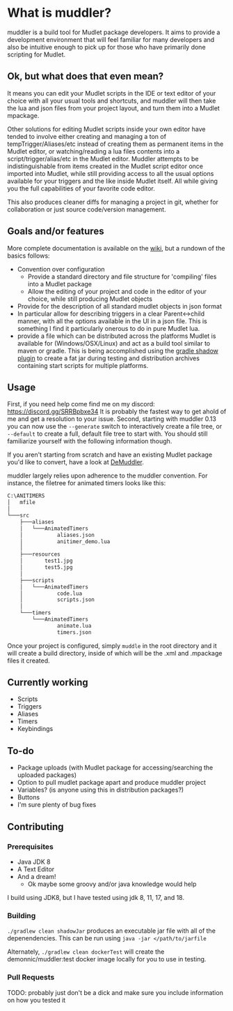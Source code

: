 # What is muddler?

muddler is a build tool for Mudlet package developers. It aims to provide a development environment that will feel familiar for many developers and also be intuitive enough to pick up for those who have primarily done scripting for Mudlet.

## Ok, but what does that even mean?

It means you can edit your Mudlet scripts in the IDE or text editor of your choice with all your usual tools and shortcuts, and muddler will then take the lua and json files from your project layout, and turn them into a Mudlet mpackage.

Other solutions for editing Mudlet scripts inside your own editor have tended to involve either creating and managing a ton of tempTrigger/Aliases/etc instead of creating them as permanent items in the Mudlet editor, or watching/reading a lua files contents into a script/trigger/alias/etc in the Mudlet editor. Muddler attempts to be indistinguishable from items created in the Mudlet script editor once imported into Mudlet, while still providing access to all the usual options available for your triggers and the like inside Mudlet itself. All while giving you the full capabilities of your favorite code editor.

This also produces cleaner diffs for managing a project in git, whether for collaboration or just source code/version management.

## Goals and/or features

More complete documentation is available on the [wiki](https://github.com/demonnic/muddler/wiki), but a rundown of the basics follows:

* Convention over configuration
  * Provide a standard directory and file structure for 'compiling' files into a Mudlet package
  * Allow the editing of your project and code in the editor of your choice, while still producing Mudlet objects
* Provide for the description of all standard mudlet objects in json format
* In particular allow for describing triggers in a clear Parent<->child manner, with all the options available in the UI in a json file. This is something I find it particularly onerous to do in pure Mudlet lua.
* provide a file which can be distributed across the platforms Mudlet is available for (Windows/OSX/Linux) and act as a build tool similar to maven or gradle. This is being accomplished using the [gradle shadow plugin](https://github.com/johnrengelman/shadow) to create a fat jar during testing and distribution archives containing start scripts for multiple platforms.

## Usage

First, if you need help come find me on my discord: <https://discord.gg/SRRBpbxe34>
It is probably the fastest way to get ahold of me and get a resolution to your issue.
Second, starting with muddler 0.13 you can now use the `--generate` switch to interactively create a file tree, or `--default` to create a full, default file tree to start with. You should still familiarize yourself with the following information though.

If you aren't starting from scratch and have an existing Mudlet package you'd like to convert, have a look at [DeMuddler](https://github.com/Edru2/DeMuddler).

muddler largely relies upon adherence to the muddler convention. For instance, the filetree for animated timers looks like this:

```txt
C:\ANITIMERS
│   mfile
│
└───src
    ├───aliases
    │   └───AnimatedTimers
    │           aliases.json
    │           anitimer_demo.lua
    │
    ├───resources
    │       test1.jpg
    │       test5.jpg
    │
    ├───scripts
    │   └───AnimatedTimers
    │           code.lua
    │           scripts.json
    │
    └───timers
        └───AnimatedTimers
                animate.lua
                timers.json
```

Once your project is configured, simply `muddle` in the root directory and it will create a build directory, inside of which will be the .xml and .mpackage files it created.

## Currently working

* Scripts
* Triggers
* Aliases
* Timers
* Keybindings

## To-do

* Package uploads (with Mudlet package for accessing/searching the uploaded packages)
* Option to pull mudlet package apart and produce muddler project
* Variables? (is anyone using this in distribution packages?)
* Buttons
* I'm sure plenty of bug fixes

## Contributing

### Prerequisites

* Java JDK 8
* A Text Editor
* And a dream!
  * Ok maybe some groovy and/or java knowledge would help

I build using JDK8, but I have tested using jdk 8, 11, 17, and 18.

### Building

`./gradlew clean shadowJar` produces an executable jar file with all of the depenendencies. This can be run using `java -jar </path/to/jarfile`

Alternately, `./gradlew clean dockerTest` will create the demonnic/muddler:test docker image locally for you to use in testing.

### Pull Requests

TODO: probably just don't be a dick and make sure you include information on how you tested it
